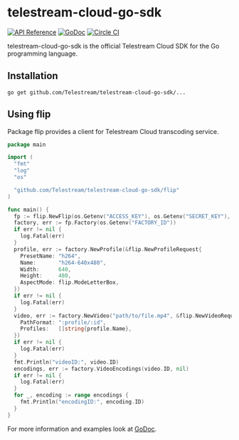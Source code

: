 # telestream-cloud-go-sdk

[![API Reference](http://img.shields.io/badge/api-reference-blue.svg)](http://cloud.telestream.net/docs#api)
[![GoDoc](https://godoc.org/github.com/Telestream/telestream-cloud-go-sdk?status.svg)](http://godoc.org/github.com/Telestream/telestream-cloud-go-sdk)
[![Circle CI](https://circleci.com/gh/Telestream/telestream-cloud-go-sdk/tree/master.svg?style=svg)](https://circleci.com/gh/Telestream/telestream-cloud-go-sdk/tree/master)

telestream-cloud-go-sdk is the official Telestream Cloud SDK for the Go programming language.

## Installation


    go get github.com/Telestream/telestream-cloud-go-sdk/...


## Using flip

Package flip provides a client for Telestream Cloud transcoding service.

```go
package main

import (
  "fmt"
  "log"
  "os"

  "github.com/Telestream/telestream-cloud-go-sdk/flip"
)

func main() {
  fp := flip.NewFlip(os.Getenv("ACCESS_KEY"), os.Getenv("SECRET_KEY"), nil)
  factory, err := fp.Factory(os.Getenv("FACTORY_ID"))
  if err != nil {
    log.Fatal(err)
  }
  profile, err := factory.NewProfile(&flip.NewProfileRequest{
    PresetName: "h264",
    Name:       "h264-640x480",
    Width:      640,
    Height:     480,
    AspectMode: flip.ModeLetterBox,
  })
  if err != nil {
    log.Fatal(err)
  }
  video, err := factory.NewVideo("path/to/file.mp4", &flip.NewVideoRequest{
    PathFormat: ":profile/:id",
    Profiles:   []string{profile.Name},
  })
  if err != nil {
    log.Fatal(err)
  }
  fmt.Println("videoID:", video.ID)
  encodings, err := factory.VideoEncodings(video.ID, nil)
  if err != nil {
    log.Fatal(err)
  }
  for _, encoding := range encodings {
    fmt.Println("encodingID:", encoding.ID)
  }
}
```

For more information and examples look at [GoDoc](http://godoc.org/github.com/Telestream/telestream-cloud-go-sdk/flip).
